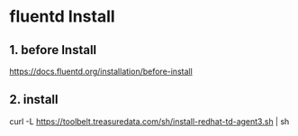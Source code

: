 # fluentd Install

## 1. before Install
https://docs.fluentd.org/installation/before-install

## 2. install
curl -L https://toolbelt.treasuredata.com/sh/install-redhat-td-agent3.sh | sh
